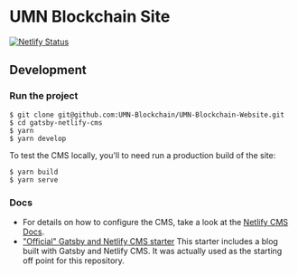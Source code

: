 # UMN Blockchain Site

[![Netlify Status](https://api.netlify.com/api/v1/badges/0b0d2733-9d37-405b-a3fc-e36edcbfe151/deploy-status)](https://app.netlify.com/sites/umnblockchain/deploys)

## Development

### Run the project

```
$ git clone git@github.com:UMN-Blockchain/UMN-Blockchain-Website.git
$ cd gatsby-netlify-cms
$ yarn
$ yarn develop
```

To test the CMS locally, you'll to need run a production build of the site:

```
$ yarn build
$ yarn serve
```

### Docs

- For details on how to configure the CMS, take a look at the [Netlify CMS Docs](https://www.netlifycms.org/docs/intro).
- ["Official" Gatsby and Netlify CMS starter](https://github.com/netlify-templates/gatsby-starter-netlify-cms)
This starter includes a blog built with Gatsby and Netlify CMS. It was actually used as the starting off point for this repository.
